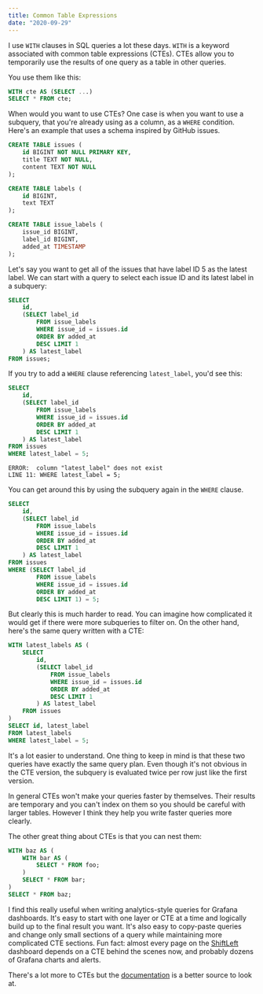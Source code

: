 ```yaml
---
title: Common Table Expressions
date: "2020-09-29"
---
```


I use `WITH` clauses in SQL queries a lot these days. `WITH` is a keyword associated
with common table expressions (CTEs). CTEs allow you to temporarily use the results
of one query as a table in other queries.

You use them like this:

```sql
WITH cte AS (SELECT ...)
SELECT * FROM cte;
```

When would you want to use CTEs? One case is when you want to use a subquery, that you're already using as a
column, as a `WHERE` condition. Here's an example that uses a schema inspired by GitHub issues.

<!--more-->

```sql
CREATE TABLE issues (
	id BIGINT NOT NULL PRIMARY KEY,
	title TEXT NOT NULL,
	content TEXT NOT NULL
);

CREATE TABLE labels (
	id BIGINT,
	text TEXT
);

CREATE TABLE issue_labels (
	issue_id BIGINT,
	label_id BIGINT,
	added_at TIMESTAMP
);
```

Let's say you want to get all of the issues that have label ID 5 as the latest label.
We can start with a query to select each issue ID and its latest label in a subquery:

```sql
SELECT
	id,
	(SELECT label_id
		FROM issue_labels
		WHERE issue_id = issues.id
		ORDER BY added_at
		DESC LIMIT 1
	) AS latest_label
FROM issues;
```

If you try to add a `WHERE` clause referencing `latest_label`, you'd see this:

```sql
SELECT
	id,
	(SELECT label_id
		FROM issue_labels
		WHERE issue_id = issues.id
		ORDER BY added_at
		DESC LIMIT 1
	) AS latest_label
FROM issues
WHERE latest_label = 5;
```

```
ERROR:  column "latest_label" does not exist
LINE 11: WHERE latest_label = 5;
```

You can get around this by using the subquery again in the `WHERE` clause.

```sql
SELECT
	id,
	(SELECT label_id
		FROM issue_labels
		WHERE issue_id = issues.id
		ORDER BY added_at
		DESC LIMIT 1
	) AS latest_label
FROM issues
WHERE (SELECT label_id
		FROM issue_labels
		WHERE issue_id = issues.id
		ORDER BY added_at
		DESC LIMIT 1) = 5;
```

But clearly this is much harder to read. You can imagine how complicated it would get if
there were more subqueries to filter on. On the other hand, here's the same query written
with a CTE:

```sql
WITH latest_labels AS (
	SELECT
		id,
		(SELECT label_id
			FROM issue_labels
			WHERE issue_id = issues.id
			ORDER BY added_at
			DESC LIMIT 1
		) AS latest_label
	FROM issues
)
SELECT id, latest_label
FROM latest_labels
WHERE latest_label = 5;
```

It's a lot easier to understand. One thing to keep in mind is that these two queries have exactly the same
query plan. Even though it's not obvious in the CTE version, the subquery is evaluated twice per row just
like the first version.

In general CTEs won't make your queries faster by themselves. Their results are temporary
and you can't index on them so you should be careful with larger tables. However I think they
help you write faster queries more clearly.

The other great thing about CTEs is that you can nest them:

```sql
WITH baz AS (
	WITH bar AS (
		SELECT * FROM foo;
	)
	SELECT * FROM bar;
)
SELECT * FROM baz;
```

I find this really useful when writing analytics-style queries for Grafana dashboards.
It's easy to start with one layer or CTE at a time and logically build up to the
final result you want. It's also easy to copy-paste queries and change only small
sections of a query while maintaining more complicated CTE sections.
Fun fact: almost every page on the [ShiftLeft](https://www.shiftleft.io/) dashboard
depends on a CTE behind the scenes now, and probably dozens of Grafana charts
and alerts.

There's a lot more to CTEs but the [documentation](https://www.postgresql.org/docs/9.6/queries-with.html)
is a better source to look at.
